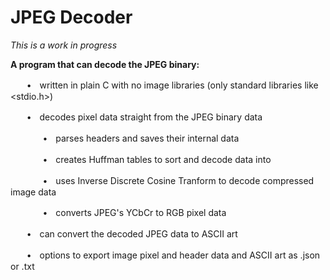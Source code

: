 # JPEG Decoder
*This is a work in progress*

**A program that can decode the JPEG binary:**

ㅤㅤ•ㅤwritten in plain C with no image libraries (only standard libraries like <stdio.h>)

ㅤㅤ•ㅤdecodes pixel data straight from the JPEG binary data

ㅤㅤㅤㅤ•ㅤparses headers and saves their internal data

ㅤㅤㅤㅤ•ㅤcreates Huffman tables to sort and decode data into

ㅤㅤㅤㅤ•ㅤuses Inverse Discrete Cosine Tranform to decode compressed image data

ㅤㅤㅤㅤ•ㅤconverts JPEG's YCbCr to RGB pixel data

ㅤㅤ•ㅤcan convert the decoded JPEG data to ASCII art

ㅤㅤ•ㅤoptions to export image pixel and header data and ASCII art as .json or .txt


